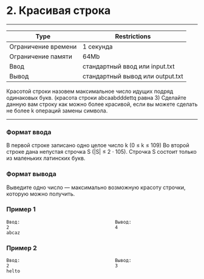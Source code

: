 
# 2. Красивая строка
___
| Type | Restrictions |
| --- | --- |
Ограничение времени	| 1 секунда |
Ограничение памяти  | 	64Mb |
Ввод                |	стандартный ввод или input.txt |
Вывод               |	стандартный вывод или output.txt |

Красотой строки назовем максимальное число идущих подряд одинаковых букв. (красота строки abcaabdddettq равна 3)
Сделайте данную вам строку как можно более красивой, если вы можете сделать не более k операций замены символа.
___

### Формат ввода

В первой строке записано одно целое число k (0 ≤ k ≤ 109)
Во второй строке дана непустая строчка S (|S| ≤ 2 ⋅ 105). Строчка S состоит только из маленьких латинских букв.

### Формат вывода

Выведите одно число — максимально возможную красоту строчки, которую можно получить.

### Пример 1
```
Ввод:                                   Вывод:
2                                       4
abcaz

```
### Пример 2
```
Ввод:                                   Вывод:
2                                       3
helto
```
